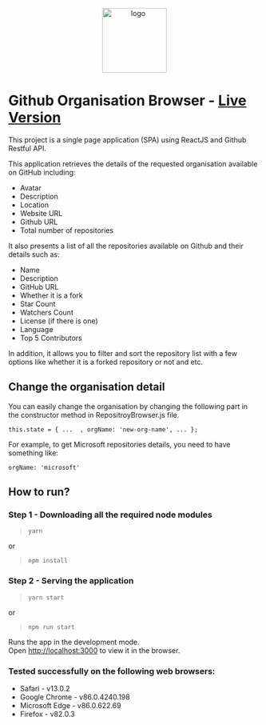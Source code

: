 <p align="center">
    <img src="https://raw.githubusercontent.com/PuriaGithub/github-organisation-browser/master/public/logo192.png" width="129" alt="logo">
</p>


# Github Organisation Browser - [Live Version](https://flamboyant-panini-a781ab.netlify.app/)

This project is a single page application (SPA) using ReactJS and Github Restful API.

This application retrieves the details of the requested organisation available on GitHub including:

* Avatar
* Description
* Location
* Website URL
* Github URL
* Total number of repositories  

It also presents a list of all the repositories available on Github and their details such as:
* Name
* Description
* GitHub URL
* Whether it is a fork
* Star Count
* Watchers Count
* License (if there is one)
* Language
* Top 5 Contributors

In addition, it allows you to filter and sort the repository list with a few options like whether it is a forked repository or not and etc.

## Change the organisation detail

You can easily change the organisation by changing the following part in the constructor method in RepositroyBrowser.js file.

`this.state = { ...  , orgName: 'new-org-name', ... };`

For example, to get Microsoft repositories details, you need to have something like:

`orgName: 'microsoft'`


## How to run?

### Step 1 - Downloading all the required node modules

> `yarn`

or

> `npm install`


### Step 2 - Serving the application

> `yarn start`

or

> `npm run start`

Runs the app in the development mode.\
Open [http://localhost:3000](http://localhost:3000) to view it in the browser.

### Tested successfully on the following web browsers:
* Safari - v13.0.2
* Google Chrome - v86.0.4240.198 
* Microsoft Edge - v86.0.622.69 
* Firefox - v82.0.3


